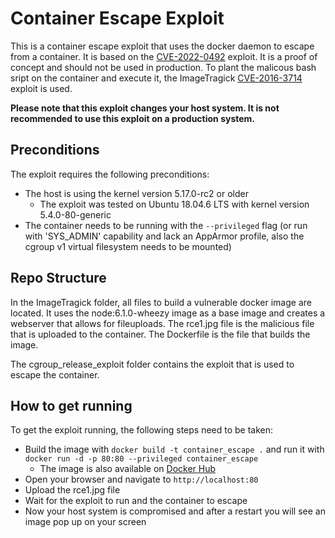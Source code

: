 # Container Escape Exploit

This is a container escape exploit that uses the docker daemon to escape from a container. It is based on the [CVE-2022-0492](https://nvd.nist.gov/vuln/detail/CVE-2022-0492) exploit. It is a proof of concept and should not be used in production.
To plant the malicous bash sript on the container and execute it, the ImageTragick [CVE-2016-3714](https://nvd.nist.gov/vuln/detail/CVE-2016-3714) exploit is used.

**Please note that this exploit changes your host system. It is not recommended to use this exploit on a production system.**

## Preconditions

The exploit requires the following preconditions:
- The host is using the kernel version 5.17.0-rc2 or older
    - The exploit was tested on Ubuntu 18.04.6 LTS with kernel version 5.4.0-80-generic
- The container needs to be running with the `--privileged` flag (or run with 'SYS_ADMIN' capability and lack an AppArmor profile, also the cgroup v1 virtual filesystem needs to be mounted)

## Repo Structure

In the ImageTragick folder, all files to build a vulnerable docker image are located. It uses the node:6.1.0-wheezy image as a base image and creates a webserver that allows for fileuploads. The rce1.jpg file is the malicious file that is uploaded to the container. The Dockerfile is the file that builds the image.

The cgroup_release_exploit folder contains the exploit that is used to escape the container.

## How to get running

To get the exploit running, the following steps need to be taken:
- Build the image with `docker build -t container_escape .` and run it with `docker run -d -p 80:80 --privileged container_escape`
    - The image is also available on [Docker Hub](https://hub.docker.com/repository/docker/sgtmate/container_escape)
- Open your browser and navigate to `http://localhost:80`
- Upload the rce1.jpg file
- Wait for the exploit to run and the container to escape
- Now your host system is compromised and after a restart you will see an image pop up on your screen
